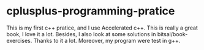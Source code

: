 # cplusplus-programming-pratice
This is my first c++ pratice, and I use Accelerated c++. 
This is really a great book, I love it a lot.
Besides, I also look at some solutions in bitsai/book-exercises. Thanks to it a lot.
Moreover, my program were test in g++.
